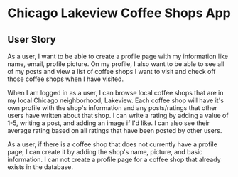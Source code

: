# Chicago Lakeview Coffee Shops App

## User Story

As a user, I want to be able to create a profile page with my information like name, email, profile picture. On my profile, I also want to be able to see all of my posts and view a list of coffee shops I want to visit and check off those coffee shops when I have visited. 

When I am logged in as a user, I can browse local coffee shops that are in my local Chicago neighborhood, Lakeview. Each coffee shop will have it's own profile with the shop's information and any posts/ratings that other users have written about that shop. I can write a rating by adding a value of 1-5, writing a post, and adding an image if I'd like. I can also see their average rating based on all ratings that have been posted by other users. 

As a user, if there is a coffee shop that does not currently have a profile page, I can create it by adding the shop's name, picture, and basic information. I can not create a profile page for a coffee shop that already exists in the database. 

